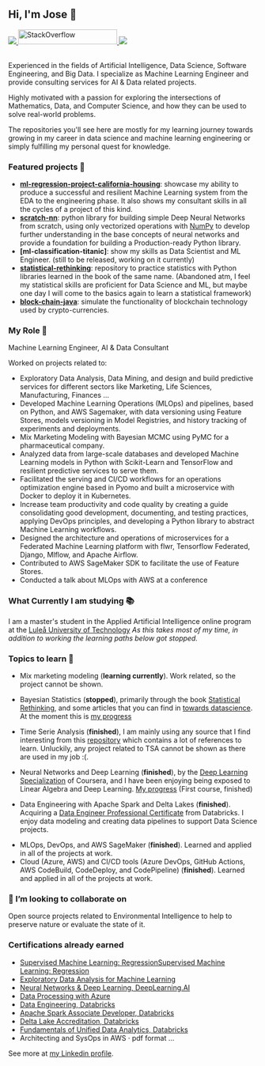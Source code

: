 <!--
### Hi there 👋
**JoseJuan98/JoseJuan98** is a ✨ _special_ ✨ repository because its `README.md` (this file) appears on your GitHub profile.

Here are some ideas to get you started:

- 🔭 I’m currently working on ...
- 🌱 I’m currently learning ...
- 👯 I’m looking to collaborate on ...
- 🤔 I’m looking for help with ...
- 💬 Ask me about ...
- 📫 How to reach me: ...
- 😄 Pronouns: ...
- ⚡ Fun fact: ...
-->

## Hi, I'm Jose 🧑

 <!-- LinkedIn Contact -->
  <a href="https://www.linkedin.com/in/jose-juan-peña-gómez-4b81971a9" target="_blank">
    <img src="https://img.shields.io/badge/-JOSE%20JUAN%20PENA%20GOMEZ-blue?style=for-the-badge&logo=Linkedin&logoColor=white"/>
  </a>

 <!-- Stack Overflow badge -->
 <a href="https://stackoverflow.com/users/16984181/jose" target="_blank">
  <img alt="StackOverflow" src="https://stackoverflow-badge.vercel.app/?userID=16984181" width="200" height="30"/>
</a>
  
<!-- Second GitHub Account -->
  <a href="https://www.github.com/joseJuanWSB/">
    <img src="https://img.shields.io/badge/JoseJuanWSB-secondary-4183C4?logo=github&style=social"/>
  </a>

</br>
</br>
<p>

Experienced in the fields of Artificial Intelligence, Data Science, Software Engineering, and Big Data. I specialize as Machine Learning Engineer and provide consulting services for AI & Data related projects.

Highly motivated with a passion for exploring the intersections of Mathematics, Data, and Computer Science, and how they can be used to solve real-world problems.

The repositories you'll see here are mostly for my learning journey towards growing in my career in data science and machine learning engineering or simply fulfilling my personal quest for knowledge.
  
</p>

### Featured projects 🔭

- **[ml-regression-project-california-housing](https://github.com/JoseJuan98/ml-regression-project-california-housing)**: showcase my ability to produce a successful and resilient Machine Learning system from the EDA to the engineering phase. It also shows my consultant skills in all the cycles of a project of this kind.
- **[scratch-nn](https://github.com/JoseJuan98/scratch-nn)**: python library for building simple Deep Neural Networks from scratch, using only vectorized operations with [NumPy](https://numpy.org/) to develop further understanding in the base concepts of neural networks and provide a foundation for building a Production-ready Python library.
- **[ml-classification-titanic]**: show my skills as Data Scientist and ML Engineer. (still to be released, working on it currently)
- **[statistical-rethinking](https://github.com/JoseJuan98/statistical-rethinking)**: repository to practice statistics with Python libraries learned in the book of the same name. (Abandoned atm, I feel my statistical skills are proficient for Data Science and ML, but maybe one day I will come to the basics again to learn a statistical framework)
- **[block-chain-java](https://github.com/JoseJuan98/block-chain-java)**: simulate the functionality of blockchain technology used by crypto-currencies.


### My Role 💼

Machine Learning Engineer, AI & Data Consultant

Worked on projects related to:
- Exploratory Data Analysis, Data Mining, and design and build predictive services for different sectors like Marketing, Life Sciences, Manufacturing, Finances ...
- Developed Machine Learning Operations (MLOps) and pipelines, based on Python, and AWS Sagemaker, with data versioning using Feature Stores, models versioning in Model Registries, and history tracking of experiments and deployments.
- Mix Marketing Modeling with Bayesian MCMC using PyMC for a pharmaceutical company.
- Analyzed data from large-scale databases and developed Machine Learning models in Python with Scikit-Learn and TensorFlow and resilient predictive services to serve them.
- Facilitated the serving and CI/CD workflows for an operations optimization engine based in Pyomo and built a microservice with Docker to deploy it in Kubernetes.
- Increase team productivity and code quality by creating a guide consolidating good development, documenting, and testing practices, applying DevOps principles, and developing a Python library to abstract Machine Learning workflows. 
- Designed the architecture and operations of microservices for a Federated Machine Learning platform with flwr, Tensorflow Federated, Django, Mlflow, and Apache Airflow.
- Contributed to AWS SageMaker SDK to facilitate the use of Feature Stores.
- Conducted a talk about MLOps with AWS at a conference

### What Currently I am studying 📚

I am a master's student in the Applied Artificial Intelligence online program at the [Luleå University of Technology](https://www.ltu.se/) 
*As this takes most of my time, in addition to working the learning paths below got stopped.*

### Topics to learn 🌱

- Mix marketing modeling (**learning currently**). Work related, so the project cannot be shown.

* Bayesian Statistics (**stopped**), primarily through the book [Statistical Rethinking](https://www.routledge.com/Statistical-Rethinking-A-Bayesian-Course-with-Examples-in-R-and-STAN/McElreath/p/book/9780367139919), and some articles that you can find in [towards datascience](https://towardsdatascience.com/). At the moment this is [my progress](https://github.com/JoseJuan98/Statistical_Rethinking_Exercices)

* Time Serie Analysis (**finished**), I am mainly using any source that I find interesting from this [repository](https://github.com/cuge1995/awesome-time-series#Theory-Resource) which contains a lot of references to learn. Unluckily, any project related to TSA cannot be shown as there are used in my job :(.

* Neural Networks and Deep Learning (**finished**), by the [Deep Learning Specialization](https://www.coursera.org/specializations/deep-learning) of Coursera, and I have been enjoying being exposed to Linear Algebra and Deep Learning. [My progress](https://github.com/JoseJuan98/DeepLearning_Projects) (First course, finished)

* Data Engineering with Apache Spark and Delta Lakes (**finished**). Acquiring a [Data Engineer Professional Certificate](https://academy.databricks.com/data-engineer) from Databricks. I enjoy data modeling and creating data pipelines to support Data Science projects.

- MLOps, DevOps, and AWS SageMaker (**finished**). Learned and applied in all of the projects at work.
- Cloud (Azure, AWS) and CI/CD tools (Azure DevOps, GitHub Actions, AWS CodeBuild, CodeDeploy, and CodePipeline)  (**finished**). Learned and applied in all of the projects at work.

### 👯 I’m looking to collaborate on

Open source projects related to Environmental Intelligence to help to preserve nature or evaluate the state of it.

### Certifications already earned

* [Supervised Machine Learning: RegressionSupervised Machine Learning: Regression](https://www.coursera.org/account/accomplishments/certificate/JYSK7EGW7H5N)
* [Exploratory Data Analysis for Machine Learning](https://www.coursera.org/account/accomplishments/certificate/ZBG4JJDG9YJ9)
* [Neural Networks & Deep Learning, DeepLearning.AI](https://www.coursera.org/account/accomplishments/certificate/LZBV23DMQK4B)
* [Data Processing with Azure](https://www.coursera.org/account/accomplishments/certificate/YWYDQVVQDU7U)
* [Data Engineering, Databricks](https://academy.databricks.com/award/completion/d5ba41d7-d35b-35a8-9b3d-0f657d44854d/view-ext)
* [Apache Spark Associate Developer, Databricks](https://academy.databricks.com/award/completion/b39a668e-4213-31cb-ab59-158839c348be/view-ext)
* [Delta Lake Accreditation, Databricks](https://academy.databricks.com/award/completion/590f2caa-cede-376a-8843-1b0e665bbfb3/view-ext)
* [Fundamentals of Unified Data Analytics, Databricks](https://academy.databricks.com/award/completion/6caf2dae-738a-31f9-9b67-f52fbb5618bb/view-ext)
* Architecting and SysOps in AWS · pdf format
...

See more at [my Linkedin profile](https://www.linkedin.com/in/jose-juan-pena-gomez/).
